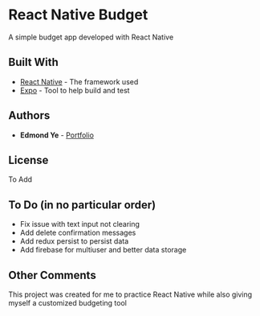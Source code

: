 # React Native Budget

A simple budget app developed with React Native


## Built With

* [React Native](https://facebook.github.io/react-native/) - The framework used
* [Expo](https://expo.io/) - Tool to help build and test


## Authors

* **Edmond Ye** - [Portfolio](https://edmondye.me/)


## License

To Add

## To Do (in no particular order)

* Fix issue with text input not clearing
* Add delete confirmation messages
* Add redux persist to persist data
* Add firebase for multiuser and better data storage


## Other Comments

This project was created for me to practice React Native while also giving myself a customized budgeting tool

